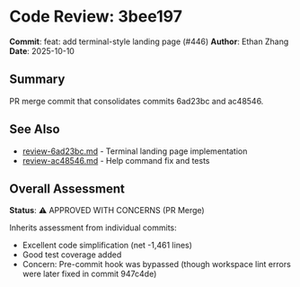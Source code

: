 # Code Review: 3bee197

**Commit**: feat: add terminal-style landing page (#446)
**Author**: Ethan Zhang
**Date**: 2025-10-10

## Summary

PR merge commit that consolidates commits 6ad23bc and ac48546.

## See Also

- [review-6ad23bc.md](./review-6ad23bc.md) - Terminal landing page implementation
- [review-ac48546.md](./review-ac48546.md) - Help command fix and tests

## Overall Assessment

**Status**: ⚠️ APPROVED WITH CONCERNS (PR Merge)

Inherits assessment from individual commits:
- Excellent code simplification (net -1,461 lines)
- Good test coverage added
- Concern: Pre-commit hook was bypassed (though workspace lint errors were later fixed in commit 947c4de)
